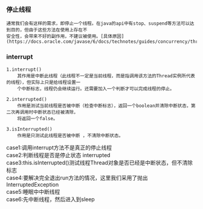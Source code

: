 ### 停止线程
    通常我们会有这样的需求，即停止一个线程。在java的api中有stop、suspend等方法可以达到目的，但由于这些方法在使用上存在不
    安全性，会带来不好的副作用，不建议被使用。[具体原因](https://docs.oracle.com/javase/6/docs/technotes/guides/concurrency/threadPrimitiveDeprecation.html)
    
### interrupt
    1.interrupt()
        其作用是中断此线程（此线程不一定是当前线程，而是指调用该方法的Thread实例所代表的线程），但实际上只是给线程设置一
        个中断标志，线程仍会继续运行。还需要加入一个判断才可以完成线程的停止。
        
    2.interrupted()
        作用是测试当前线程是否被中断（检查中断标志），返回一个boolean并清除中断状态，第二次再调用时中断状态已经被清除，
        将返回一个false。
        
    3.isInterrupted()
        作用是只测试此线程是否被中断 ，不清除中断状态。    
        
           
case1:调用interrupt方法不是真正的停止线程  
case2:判断线程是否是停止状态 interrupted  
case3:this.isInterrupted()测试线程Thread对象是否已经是中断状态，但不清除标志  
case4:要解决完全退出run方法的情况，这里我们采用了抛出InterruptedException  
case5:睡眠中中断线程  
case6:先中断线程，然后进入到sleep        